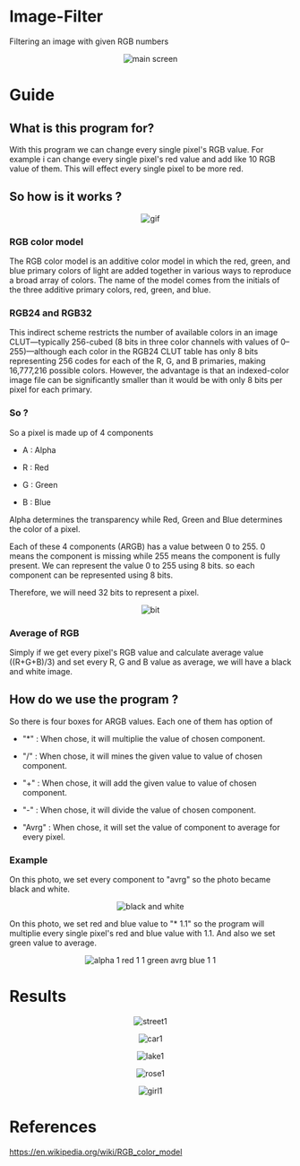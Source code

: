 # Image-Filter
Filtering an image with given RGB numbers

<p align="center">
  <img src="https://user-images.githubusercontent.com/74189776/184824550-2d2ea82a-aab6-4507-8edf-dbc5f1e2392c.png" alt="main screen"/>
</p>

# Guide

## What is this program for?

With this program we can change every single pixel's RGB value. For example i can change every single pixel's red value and add like 10 RGB value of them. This will effect every single pixel to be more red.

## So how is it works ?

<p align="center">
  <img src="https://user-images.githubusercontent.com/74189776/184825543-4dbf739f-ff6e-43e5-8dcb-31ee4ceb0a16.gif" alt="gif"/>
</p>

### RGB color model

The RGB color model is an additive color model in which the red, green, and blue primary colors of light are added together in various ways to reproduce a broad array of colors. The name of the model comes from the initials of the three additive primary colors, red, green, and blue.

### RGB24 and RGB32

This indirect scheme restricts the number of available colors in an image CLUT—typically 256-cubed (8 bits in three color channels with values of 0–255)—although each color in the RGB24 CLUT table has only 8 bits representing 256 codes for each of the R, G, and B primaries, making 16,777,216 possible colors. However, the advantage is that an indexed-color image file can be significantly smaller than it would be with only 8 bits per pixel for each primary.

### So ?

So a pixel is made up of 4 components

* A : Alpha

* R : Red

* G : Green

* B : Blue

Alpha determines the transparency while Red, Green and Blue determines the color of a pixel.

Each of these 4 components (ARGB) has a value between 0 to 255. 0 means the component is missing while 255 means the component is fully present. We can represent the value 0 to 255 using 8 bits. so each component can be represented using 8 bits.

Therefore, we will need 32 bits to represent a pixel.

<p align="center">
  <img src="https://user-images.githubusercontent.com/74189776/184831240-6da6f214-6fe3-4c58-8142-5f52181ff851.png" alt="bit"/>
</p>

### Average of RGB

Simply if we get every pixel's RGB value and calculate average value ((R+G+B)/3) and set every R, G and B value as average, we will have a black and white image.

## How do we use the program ?

So there is four boxes for ARGB values. Each one of them has option of

* "*" : When chose, it will multiplie the value of chosen component.

* "/" : When chose, it will mines the given value to  value of chosen component.

* "+" : When chose, it will add the given value to value of chosen component.

* "-" : When chose, it will divide the value of chosen component.

* "Avrg" : When chose, it will set the value of component to average for every pixel.

### Example

On this photo, we set every component to "avrg" so the photo became black and white.
<p align="center">
  <img src="https://user-images.githubusercontent.com/74189776/184834672-139da156-0288-489f-b6a1-b3d5c135559a.png" alt="black and white"/>
</p>

On this photo, we set red and blue value to "* 1.1" so the program will multiplie every single pixel's red and blue value with 1.1. And also we set green value to average.
<p align="center">
  <img src="https://user-images.githubusercontent.com/74189776/184834701-46b4396d-7c42-463a-b8c1-0f8170fcb286.png" alt="alpha 1 red 1 1 green avrg blue 1 1"/>
</p>

# Results

<p align="center">
  <img src="https://user-images.githubusercontent.com/74189776/184836807-6796a2ff-62b1-4777-b111-c7f147bf13c7.png" alt="street1"/>
</p>

<p align="center">
  <img src="https://user-images.githubusercontent.com/74189776/184836706-22f03fbc-c771-44d0-8711-d38882964224.png" alt="car1"/>
</p>

<p align="center">
  <img src="https://user-images.githubusercontent.com/74189776/184836775-0547a9be-7fb5-4e79-8fb0-d110edfda554.png" alt="lake1"/>
</p>

<p align="center">
  <img src="https://user-images.githubusercontent.com/74189776/184836800-cc825b6c-b5de-4664-b543-e2a3362f719a.png" alt="rose1"/>
</p>

<p align="center">
  <img src="https://user-images.githubusercontent.com/74189776/184836758-ecedf332-70b9-4472-81d5-cdabe16be610.png" alt="girl1"/>
</p>

# References

https://en.wikipedia.org/wiki/RGB_color_model

